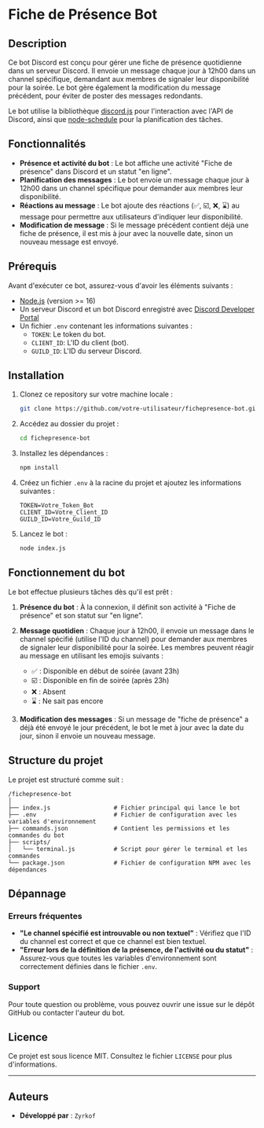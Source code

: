 
# Fiche de Présence Bot

## Description
Ce bot Discord est conçu pour gérer une fiche de présence quotidienne dans un serveur Discord. Il envoie un message chaque jour à 12h00 dans un channel spécifique, demandant aux membres de signaler leur disponibilité pour la soirée. Le bot gère également la modification du message précédent, pour éviter de poster des messages redondants.

Le bot utilise la bibliothèque [discord.js](https://discord.js.org/) pour l'interaction avec l'API de Discord, ainsi que [node-schedule](https://www.npmjs.com/package/node-schedule) pour la planification des tâches.

## Fonctionnalités
- **Présence et activité du bot** : Le bot affiche une activité "Fiche de présence" dans Discord et un statut "en ligne".
- **Planification des messages** : Le bot envoie un message chaque jour à 12h00 dans un channel spécifique pour demander aux membres leur disponibilité.
- **Réactions au message** : Le bot ajoute des réactions (✅, ☑️, ❌, ⌛) au message pour permettre aux utilisateurs d'indiquer leur disponibilité.
- **Modification de message** : Si le message précédent contient déjà une fiche de présence, il est mis à jour avec la nouvelle date, sinon un nouveau message est envoyé.

## Prérequis
Avant d'exécuter ce bot, assurez-vous d'avoir les éléments suivants :

- [Node.js](https://nodejs.org/) (version >= 16)
- Un serveur Discord et un bot Discord enregistré avec [Discord Developer Portal](https://discord.com/developers/applications)
- Un fichier `.env` contenant les informations suivantes :
  - `TOKEN`: Le token du bot.
  - `CLIENT_ID`: L'ID du client (bot).
  - `GUILD_ID`: L'ID du serveur Discord.
  
## Installation

1. Clonez ce repository sur votre machine locale :
   ```bash
   git clone https://github.com/votre-utilisateur/fichepresence-bot.git
   ```

2. Accédez au dossier du projet :
   ```bash
   cd fichepresence-bot
   ```

3. Installez les dépendances :
   ```bash
   npm install
   ```

4. Créez un fichier `.env` à la racine du projet et ajoutez les informations suivantes :
   ```
   TOKEN=Votre_Token_Bot
   CLIENT_ID=Votre_Client_ID
   GUILD_ID=Votre_Guild_ID
   ```

5. Lancez le bot :
   ```bash
   node index.js
   ```

## Fonctionnement du bot

Le bot effectue plusieurs tâches dès qu'il est prêt :

1. **Présence du bot** : À la connexion, il définit son activité à "Fiche de présence" et son statut sur "en ligne".
2. **Message quotidien** : Chaque jour à 12h00, il envoie un message dans le channel spécifié (utilise l'ID du channel) pour demander aux membres de signaler leur disponibilité pour la soirée. Les membres peuvent réagir au message en utilisant les emojis suivants :
   - ✅ : Disponible en début de soirée (avant 23h)
   - ☑️ : Disponible en fin de soirée (après 23h)
   - ❌ : Absent
   - ⌛ : Ne sait pas encore

3. **Modification des messages** : Si un message de "fiche de présence" a déjà été envoyé le jour précédent, le bot le met à jour avec la date du jour, sinon il envoie un nouveau message.

## Structure du projet

Le projet est structuré comme suit :

```
/fichepresence-bot
│
├── index.js                  # Fichier principal qui lance le bot
├── .env                      # Fichier de configuration avec les variables d'environnement
├── commands.json             # Contient les permissions et les commandes du bot
├── scripts/
│   └── terminal.js           # Script pour gérer le terminal et les commandes
└── package.json              # Fichier de configuration NPM avec les dépendances
```

## Dépannage

### Erreurs fréquentes

- **"Le channel spécifié est introuvable ou non textuel"** : Vérifiez que l'ID du channel est correct et que ce channel est bien textuel.
- **"Erreur lors de la définition de la présence, de l'activité ou du statut"** : Assurez-vous que toutes les variables d'environnement sont correctement définies dans le fichier `.env`.

### Support
Pour toute question ou problème, vous pouvez ouvrir une issue sur le dépôt GitHub ou contacter l'auteur du bot.

## Licence
Ce projet est sous licence MIT. Consultez le fichier `LICENSE` pour plus d'informations.

---

## Auteurs
- **Développé par** : `Zyrkof`
